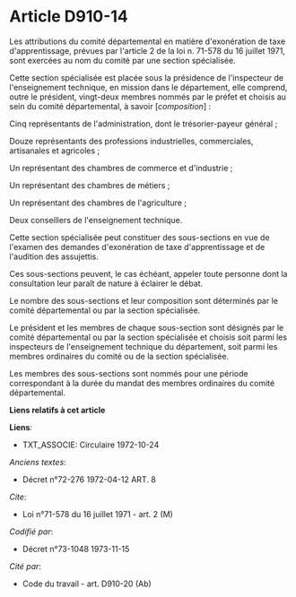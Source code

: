 # Article D910-14

Les attributions du comité départemental en matière d'exonération de taxe d'apprentissage, prévues par l'article 2 de la loi
n. 71-578 du 16 juillet 1971, sont exercées au nom du comité par une section spécialisée.

Cette section spécialisée est placée sous la présidence de l'inspecteur de l'enseignement technique, en mission dans le
département, elle comprend, outre le président, vingt-deux membres nommés par le préfet et choisis au sein du comité
départemental, à savoir [*composition*] :

Cinq représentants de l'administration, dont le trésorier-payeur général ;

Douze représentants des professions industrielles, commerciales, artisanales et agricoles ;

Un représentant des chambres de commerce et d'industrie ;

Un représentant des chambres de métiers ;

Un représentant des chambres de l'agriculture ;

Deux conseillers de l'enseignement technique.

Cette section spécialisée peut constituer des sous-sections en vue de l'examen des demandes d'exonération de taxe
d'apprentissage et de l'audition des assujettis.

Ces sous-sections peuvent, le cas échéant, appeler toute personne dont la consultation leur paraît de nature à éclairer le
débat.

Le nombre des sous-sections et leur composition sont déterminés par le comité départemental ou par la section spécialisée.

Le président et les membres de chaque sous-section sont désignés par le comité départemental ou par la section spécialisée et
choisis soit parmi les inspecteurs de l'enseignement technique du département, soit parmi les membres ordinaires du comité ou
de la section spécialisée.

Les membres des sous-sections sont nommés pour une période correspondant à la durée du mandat des membres ordinaires du
comité départemental.

**Liens relatifs à cet article**

**Liens**:

  - TXT_ASSOCIE: Circulaire  1972-10-24

_Anciens textes_:

  - Décret n°72-276 1972-04-12 ART. 8

_Cite_:

  - Loi n°71-578 du 16 juillet 1971 - art. 2 (M)

_Codifié par_:

  - Décret n°73-1048 1973-11-15

_Cité par_:

  - Code du travail - art. D910-20 (Ab)
